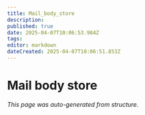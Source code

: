 ```yaml
---
title: Mail_body_store
description: 
published: true
date: 2025-04-07T10:06:53.984Z
tags: 
editor: markdown
dateCreated: 2025-04-07T10:06:51.853Z
---
```


# Mail body store

*This page was auto-generated from structure.*